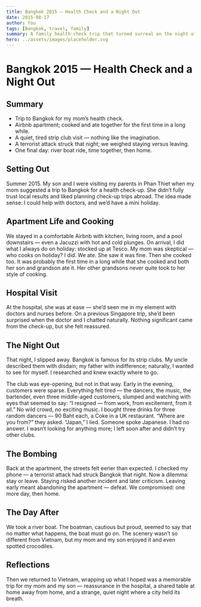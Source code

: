```yaml
---
title: Bangkok 2015 — Health Check and a Night Out
date: 2015-08-17
author: You
tags: [Bangkok, travel, family]
summary: A family health-check trip that turned surreal on the night of the Bangkok bombing.
hero: ../assets/images/placeholder.svg
---
```


# Bangkok 2015 — Health Check and a Night Out

## Summary

- Trip to Bangkok for my mom’s health check.
- Airbnb apartment; cooked and ate together for the first time in a long while.
- A quiet, tired strip club visit — nothing like the imagination.
- A terrorist attack struck that night; we weighed staying versus leaving.
- One final day: river boat ride, time together, then home.

## Setting Out

Summer 2015. My son and I were visiting my parents in Phan Thiet when my mom suggested a trip to Bangkok for a health check-up. She didn’t fully trust local results and liked planning check-up trips abroad. The idea made sense: I could help with doctors, and we’d have a mini holiday.

## Apartment Life and Cooking

We stayed in a comfortable Airbnb with kitchen, living room, and a pool downstairs — even a Jacuzzi with hot and cold plunges. On arrival, I did what I always do on holiday: stocked up at Tesco. My mom was skeptical — who cooks on holiday? I did. We ate. She saw it was fine. Then she cooked too. It was probably the first time in a long while that she cooked and both her son and grandson ate it. Her other grandsons never quite took to her style of cooking.

## Hospital Visit

At the hospital, she was at ease — she’d seen me in my element with doctors and nurses before. On a previous Singapore trip, she’d been surprised when the doctor and I chatted naturally. Nothing significant came from the check-up, but she felt reassured.

## The Night Out

That night, I slipped away. Bangkok is famous for its strip clubs. My uncle described them with disdain; my father with indifference; naturally, I wanted to see for myself. I researched and knew exactly where to go.

The club was eye-opening, but not in that way. Early in the evening, customers were sparse. Everything felt tired — the dancers, the music, the bartender, even three middle-aged customers, slumped and watching with eyes that seemed to say: “I resigned — from work, from excitement, from it all.” No wild crowd, no exciting music. I bought three drinks for three random dancers — 90 Baht each, a Coke in a UK restaurant. “Where are you from?” they asked. “Japan,” I lied. Someone spoke Japanese. I had no answer. I wasn’t looking for anything more; I left soon after and didn’t try other clubs.

## The Bombing

Back at the apartment, the streets felt eerier than expected. I checked my phone — a terrorist attack had struck Bangkok that night. Now a dilemma: stay or leave. Staying risked another incident and later criticism. Leaving early meant abandoning the apartment — defeat. We compromised: one more day, then home.

## The Day After

We took a river boat. The boatman, cautious but proud, seemed to say that no matter what happens, the boat must go on. The scenery wasn’t so different from Vietnam, but my mom and my son enjoyed it and even spotted crocodiles.

## Reflections

Then we returned to Vietnam, wrapping up what I hoped was a memorable trip for my mom and my son — reassurance in the hospital, a shared table at home away from home, and a strange, quiet night where a city held its breath.

